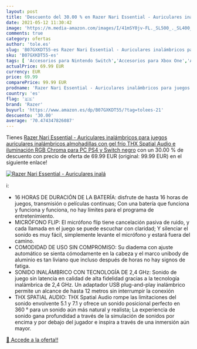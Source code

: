 ```yaml
---
layout: post
title: 'Descuento del 30.00 % en Razer Nari Essential - Auriculares inalá'
date: 2021-05-12 11:30:42
image: 'https://m.media-amazon.com/images/I/41mSY0jv-FL._SL500_._SL400_.jpg'
comments: true
category: ofertas
author: 'tole.es'
slug: 'B07GXKDT55-es Razer Nari Essential - Auriculares inalámbricos para...'
sku: 'B07GXKDT55-es'
tags: [ 'Accesorios para Nintendo Switch','Accesorios para Xbox One','Auriculares gaming para Nintendo Switch','Auriculares gaming para Xbox One','Hardware y juegos para Nintendo Switch','Hardware y juegos para Xbox One','Videojuegos','ps4','razer', ]
actualPrice: 69.99 EUR
currency: EUR
price: 69.99
comparePrice: 99.99 EUR
prodname: 'Razer Nari Essential - Auriculares inalámbricos para juegos  auriculares inalámbricos  almohadillas con gel frío  THX Spatial Audio e iluminación RGB Chroma para PC  PS4 y Switch  negro'
country: 'es'
flag: '🇪🇸'
brand: 'Razer'
buyurl: 'https://www.amazon.es/dp/B07GXKDT55/?tag=tolees-21'
descuento: '30.00'
average: '70.474347826087'
---
```


Tienes [Razer Nari Essential - Auriculares inalámbricos para juegos  auriculares inalámbricos  almohadillas con gel frío  THX Spatial Audio e iluminación RGB Chroma para PC  PS4 y Switch  negro](https://www.amazon.es/dp/B07GXKDT55/?tag=tolees-21) con un 30.00 % de descuento con precio de oferta de 69.99 EUR (original: 99.99 EUR) en el siguiente enlace!

[![Razer Nari Essential - Auriculares inalá](https://m.media-amazon.com/images/I/41mSY0jv-FL._SL500_._SL400_.jpg)](https://www.amazon.es/dp/B07GXKDT55/?tag=tolees-21)

ℹ️:

- 16 HORAS DE DURACIÓN DE LA BATERÍA: disfrute de hasta 16 horas de juegos, transmisión o películas continuas; Con una batería que funciona y funciona y funciona, no hay límites para el programa de entretenimiento.
- MICRÓFONO FLIP: El micrófono flip tiene cancelación pasiva de ruido, y cada llamada en el juego se puede escuchar con claridad; Y silenciar el sonido es muy fácil, simplemente levante el micrófono y estará fuera del camino.
- COMODIDAD DE USO SIN COMPROMISO: Su diadema con ajuste automático se sienta cómodamente en la cabeza y el marco unibody de aluminio es tan liviano que incluso después de horas no hay signos de fatiga.
- SONIDO INALÁMBRICO CON TECNOLOGÍA DE 2,4 GHz: Sonido de juego sin latencia en calidad de alta fidelidad gracias a la tecnología inalámbrica de 2,4 GHz. Un adaptador USB plug-and-play inalámbrico permite un alcance de hasta 12 metros sin interrumpir la conexión
- THX SPATIAL AUDIO: THX Spatial Audio rompe las limitaciones del sonido envolvente 5.1 y 7.1 y ofrece un sonido posicional perfecto en 360 ° para un sonido aún más natural y realista; La experiencia de sonido gana profundidad a través de la simulación de sonidos por encima y por debajo del jugador e inspira a través de una inmersión aún mayor.

[🛒 Accede a la oferta!!](https://www.amazon.es/dp/B07GXKDT55/?tag=tolees-21)
